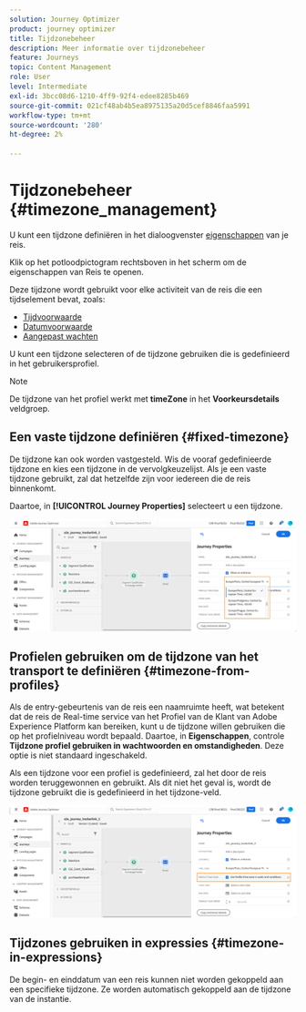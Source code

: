 ```yaml
---
solution: Journey Optimizer
product: journey optimizer
title: Tijdzonebeheer
description: Meer informatie over tijdzonebeheer
feature: Journeys
topic: Content Management
role: User
level: Intermediate
exl-id: 3bcc08d6-1210-4ff9-92f4-edee8285b469
source-git-commit: 021cf48ab4b5ea8975135a20d5cef8846faa5991
workflow-type: tm+mt
source-wordcount: '280'
ht-degree: 2%

---
```


# Tijdzonebeheer {#timezone_management}

U kunt een tijdzone definiëren in het dialoogvenster [eigenschappen](../building-journeys/journey-gs.md#change-properties) van je reis.

Klik op het potloodpictogram rechtsboven in het scherm om de eigenschappen van Reis te openen.

Deze tijdzone wordt gebruikt voor elke activiteit van de reis die een tijdselement bevat, zoals:

* [Tijdvoorwaarde](../building-journeys/condition-activity.md#time_condition)
* [Datumvoorwaarde](../building-journeys/condition-activity.md#date_condition)
* [Aangepast wachten](../building-journeys/wait-activity.md#custom)

<!--
* [Fixed date wait](../building-journeys/wait-activity.md#fixed_date)
-->

U kunt een tijdzone selecteren of de tijdzone gebruiken die is gedefinieerd in het gebruikersprofiel.

>[!NOTE]
>
>De tijdzone van het profiel werkt met **timeZone** in het **Voorkeursdetails** veldgroep.

## Een vaste tijdzone definiëren {#fixed-timezone}

De tijdzone kan ook worden vastgesteld. Wis de vooraf gedefinieerde tijdzone en kies een tijdzone in de vervolgkeuzelijst. Als je een vaste tijdzone gebruikt, zal dat hetzelfde zijn voor iedereen die de reis binnenkomt.

Daartoe, in **[!UICONTROL Journey Properties]** selecteert u een tijdzone.

![](assets/journey72.png)

## Profielen gebruiken om de tijdzone van het transport te definiëren {#timezone-from-profiles}

Als de entry-gebeurtenis van de reis een naamruimte heeft, wat betekent dat de reis de Real-time service van het Profiel van de Klant van Adobe Experience Platform kan bereiken, kunt u de tijdzone willen gebruiken die op het profielniveau wordt bepaald. Daartoe, in **Eigenschappen**, controle **Tijdzone profiel gebruiken in wachtwoorden en omstandigheden**. Deze optie is niet standaard ingeschakeld.

Als een tijdzone voor een profiel is gedefinieerd, zal het door de reis worden teruggewonnen en gebruikt. Als dit niet het geval is, wordt de tijdzone gebruikt die is gedefinieerd in het tijdzone-veld.

![](assets/journey73.png)

## Tijdzones gebruiken in expressies {#timezone-in-expressions}

De begin- en einddatum van een reis kunnen niet worden gekoppeld aan een specifieke tijdzone. Ze worden automatisch gekoppeld aan de tijdzone van de instantie.
